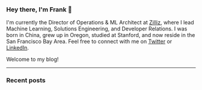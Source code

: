 ### Hey there, I'm Frank 👋

I'm currently the Director of Operations & ML Architect at [Zilliz](https://zilliz.com), where I lead Machine Learning, Solutions Engineering, and Developer Relations. I was born in China, grew up in Oregon, studied at Stanford, and now reside in the San Francisco Bay Area. Feel free to connect with me on [Twitter](https://twitter.com/frankzliu) or [LinkedIn](https://linkedin.com/in/fzliu).

Welcome to my blog!

---

### Recent posts


